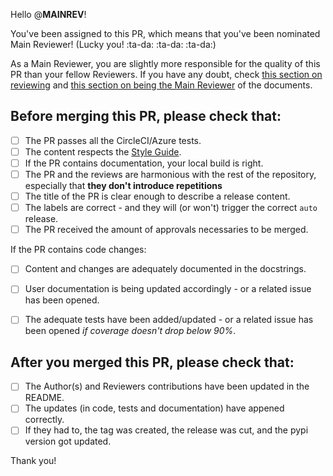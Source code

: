 Hello @__MAINREV__!

You've been assigned to this PR, which means that you've been nominated Main Reviewer! (Lucky you! :ta-da: :ta-da: :ta-da:)

As a Main Reviewer, you are slightly more responsible for the quality of this PR than your fellow Reviewers. If you have any doubt, check [this section on reviewing](https://phys2bids.readthedocs.io/en/latest/contributorfile.html#reviewing) and [this section on being the Main Reviewer](https://phys2bids.readthedocs.io/en/latest/contributorfile.html#mainreviewer) of the documents.

## Before merging this PR, please check that:
- [ ] The PR passes all the CircleCI/Azure tests.
- [ ] The content respects the [Style Guide](https://phys2bids.readthedocs.io/en/latest/contributorfile.html#styling).
- [ ] If the PR contains documentation, your local build is right.
- [ ] The PR and the reviews are harmonious with the rest of the repository, especially that **they don't introduce repetitions**
- [ ] The title of the PR is clear enough to describe a release content.
- [ ] The labels are correct - and they will (or won't) trigger the correct `auto` release.
- [ ] The PR received the amount of approvals necessaries to be merged.

If the PR contains code changes:
- [ ] Content and changes are adequately documented in the docstrings.
- [ ] User documentation is being updated accordingly - or a related issue has been opened.
- [ ] The adequate tests have been added/updated - or a related issue has been opened *if coverage doesn't drop below 90%*.


## After you merged this PR, please check that:
- [ ] The Author(s) and Reviewers contributions have been updated in the README.
- [ ] The updates (in code, tests and documentation) have appened correctly.
- [ ] If they had to, the tag was created, the release was cut, and the pypi version got updated.

Thank you!
